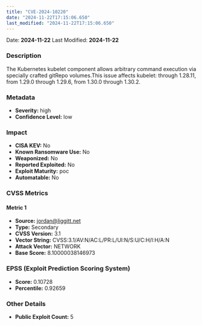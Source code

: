 ```yaml
---
title: "CVE-2024-10220"
date: "2024-11-22T17:15:06.650"
last_modified: "2024-11-22T17:15:06.650"
---
```


Date: **2024-11-22** Last Modified: **2024-11-22**

### Description  
The Kubernetes kubelet component allows arbitrary command execution via specially crafted gitRepo volumes.This issue affects kubelet: through 1.28.11, from 1.29.0 through 1.29.6, from 1.30.0 through 1.30.2.

### Metadata  
- **Severity:** high
- **Confidence Level:** low

### Impact  
- **CISA KEV:** No
- **Known Ransomware Use:** No
- **Weaponized:** No
- **Reported Exploited:** No
- **Exploit Maturity:** poc
- **Automatable:** No

### CVSS Metrics  

#### Metric 1
- **Source:** jordan@liggitt.net
- **Type:** Secondary
- **CVSS Version:** 3.1
- **Vector String:** CVSS:3.1/AV:N/AC:L/PR:L/UI:N/S:U/C:H/I:H/A:N
- **Attack Vector:** NETWORK
- **Base Score:** 8.10000038146973


### EPSS (Exploit Prediction Scoring System)  
- **Score:** 0.10728
- **Percentile:** 0.92659

### Other Details  
- **Public Exploit Count:** 5
